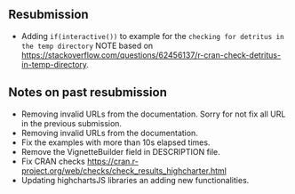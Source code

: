 ## Resubmission 

- Adding `if(interactive())` to example for the `checking for detritus in the temp directory`
NOTE based on https://stackoverflow.com/questions/62456137/r-cran-check-detritus-in-temp-directory.

## Notes on past resubmission 

- Removing invalid URLs from the documentation. Sorry for not fix all URL in 
the previous submission.
- Removing invalid URLs from the documentation.
- Fix the examples with more than 10s elapsed times.
- Remove the VignetteBuilder field in DESCRIPTION file. 
- Fix CRAN checks https://cran.r-project.org/web/checks/check_results_highcharter.html
- Updating highchartsJS libraries an adding new functionalities.
